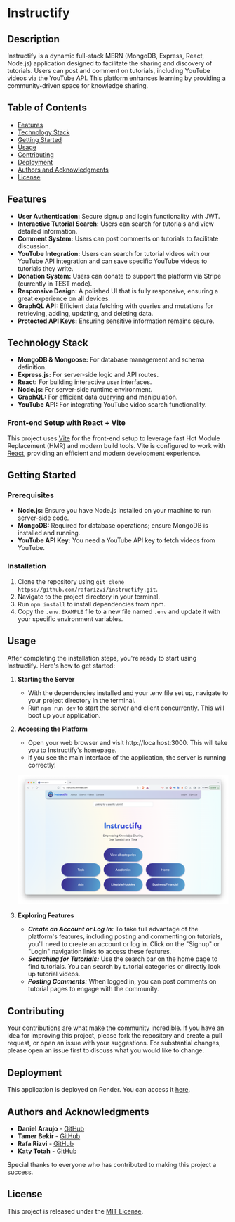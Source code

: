 # Instructify

## Description

Instructify is a dynamic full-stack MERN (MongoDB, Express, React, Node.js) application designed to facilitate the sharing and discovery of tutorials. Users can post and comment on tutorials, including YouTube videos via the YouTube API. This platform enhances learning by providing a community-driven space for knowledge sharing.

## Table of Contents

- [Features](#features)
- [Technology Stack](#technology-stack)
- [Getting Started](#getting-started)
- [Usage](#usage)
- [Contributing](#contributing)
- [Deployment](#deployment)
- [Authors and Acknowledgments](#authors-and-acknowledgments)
- [License](#license)

## Features

- **User Authentication:** Secure signup and login functionality with JWT.
- **Interactive Tutorial Search:** Users can search for tutorials and view detailed information.
- **Comment System:** Users can post comments on tutorials to facilitate discussion.
- **YouTube Integration:** Users can search for tutorial videos with our YouTube API integration and can save specific YouTube videos to tutorials they write.
- **Donation System:** Users can donate to support the platform via Stripe (currently in TEST mode).
- **Responsive Design:** A polished UI that is fully responsive, ensuring a great experience on all devices.
- **GraphQL API:** Efficient data fetching with queries and mutations for retrieving, adding, updating, and deleting data.
- **Protected API Keys:** Ensuring sensitive information remains secure.

## Technology Stack

- **MongoDB & Mongoose:** For database management and schema definition.
- **Express.js:** For server-side logic and API routes.
- **React:** For building interactive user interfaces.
- **Node.js:** For server-side runtime environment.
- **GraphQL:** For efficient data querying and manipulation.
- **YouTube API:** For integrating YouTube video search functionality.

### Front-end Setup with React + Vite

This project uses [Vite](https://vitejs.dev/) for the front-end setup to leverage fast Hot Module Replacement (HMR) and modern build tools. Vite is configured to work with [React](https://react.dev/), providing an efficient and modern development experience.


## Getting Started

### Prerequisites

- **Node.js:** Ensure you have Node.js installed on your machine to run server-side code.
- **MongoDB:** Required for database operations; ensure MongoDB is installed and running.
- **YouTube API Key:** You need a YouTube API key to fetch videos from YouTube.

### Installation

1. Clone the repository using `git clone https://github.com/rafarizvi/instructify.git`.
2. Navigate to the project directory in your terminal.
3. Run `npm install` to install dependencies from npm.
4. Copy the `.env.EXAMPLE` file to a new file named `.env` and update it with your specific environment variables.

## Usage

After completing the installation steps, you're ready to start using Instructify. Here's how to get started:

1. **Starting the Server**

   - With the dependencies installed and your .env file set up, navigate to your project directory in the terminal.
   - Run `npm run dev` to start the server and client concurrently. This will boot up your application.

2. **Accessing the Platform**

   - Open your web browser and visit http://localhost:3000. This will take you to Instructify's homepage.
   - If you see the main interface of the application, the server is running correctly!

   ![Screenshot of the Tutorial Platform, showcasing the main landing page.](./client/src/assets/images/InstructifyHome.png)

3. **Exploring Features**
   - **_Create an Account or Log In:_** To take full advantage of the platform's features, including posting and commenting on tutorials, you'll need to create an account or log in. Click on the "Signup" or "Login" navigation links to access these features.
   - **_Searching for Tutorials:_** Use the search bar on the home page to find tutorials. You can search by tutorial categories or directly look up tutorial videos.
   - **_Posting Comments:_** When logged in, you can post comments on tutorial pages to engage with the community.

## Contributing

Your contributions are what make the community incredible. If you have an idea for improving this project, please fork the repository and create a pull request, or open an issue with your suggestions. For substantial changes, please open an issue first to discuss what you would like to change.

## Deployment

This application is deployed on Render. You can access it [here](https://instructify.onrender.com/).

## Authors and Acknowledgments

- **Daniel Araujo** - [GitHub](https://github.com/danielhe27)
- **Tamer Bekir** - [GitHub](https://github.com/Tamerbekir)
- **Rafa Rizvi** - [GitHub](https://github.com/rafarizvi)
- **Katy Totah** - [GitHub](https://github.com/ktotah)

Special thanks to everyone who has contributed to making this project a success.

## License

This project is released under the [MIT License](/LICENSE).